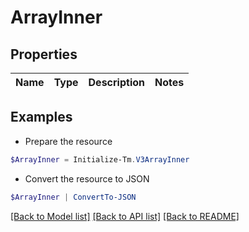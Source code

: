 # ArrayInner
## Properties

Name | Type | Description | Notes
------------ | ------------- | ------------- | -------------

## Examples

- Prepare the resource
```powershell
$ArrayInner = Initialize-Tm.V3ArrayInner 
```

- Convert the resource to JSON
```powershell
$ArrayInner | ConvertTo-JSON
```

[[Back to Model list]](../README.md#documentation-for-models) [[Back to API list]](../README.md#documentation-for-api-endpoints) [[Back to README]](../README.md)

